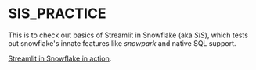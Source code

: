 # SIS_PRACTICE
This is to check out basics of Streamlit in Snowflake (aka _SIS_), which tests out snowflake's innate features like _snowpark_ and native SQL support.  

[Streamlit in Snowflake in action]([http://www.google.co.kr](https://app.snowflake.com/dqzoiqs/vu38262/#/streamlit-apps/STREAMLIT_DEV.PUBLIC.UKQC7LOF8ZMGCEKG?ref=snowsight_shared)).
